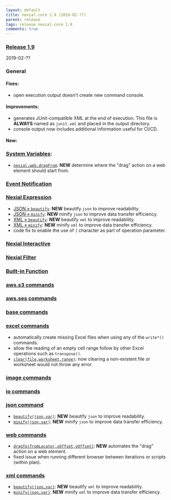 ```yaml
---
layout: default
title: nexial-core 1.9 (2019-02-??)
parent: release
tags: release nexial-core 1.9
comments: true
---
```


### <a href="https://github.com/nexiality/nexial-core/releases/tag/nexial-core-1.9" class="external-link" target="_nexial_link">Release 1.9</a>
2019-02-??


### General
#### Fixes:
- open execution output doesn't create new command console.

#### Improvements:
- generates JUnit-compatible XML at the end of execution. This file is **ALWAYS** named as `junit.xml` and placed in
  the output directory.
- console output now includes additional information useful for CI/CD.

#### New:


### [System Variables](../systemvars/index):
- [`nexial.web.dragFrom`](../systemvars/index#nexial.web.dragFrom): **NEW** determine where the "drag" action on a web 
  element should start from.


### [Event Notification](../userguide/EventNotification)


### [Nexial Expression](../expression)
- [JSON &raquo; `beautify`](../expressions/JSONexpression): **NEW** beautify `json` to improve readability.
- [JSON &raquo; `minify`](../expressions/JSONexpression): **NEW** minify `json` to improve data transfer efficiency.
- [XML &raquo; `beautify`](../expressions/XMLexpression): **NEW** beautify `xml` to improve readability.
- [XML &raquo; `minify`](../expressions/XMLexpression): **NEW** minify `xml` to improve data transfer efficiency.
- code fix to enable the use of `]` character as part of operation parameter.


### [Nexial Interactive](../interactive)


### [Nexial Filter](../flowcontrols/filter)


### [Built-in Function](../functions)


### [aws.s3 commands](../commands/aws.ses)


### [aws.ses commands](../commands/aws.ses)


### [base commands](../commands/base)


### [excel commands](../commands/excel)
- automatically create missing Excel files when using any of the `write*()` commands.
- allow the reading of an empty cell range follow by other Excel operations such as `transpose()`.
- [`clear(file,worksheet,range)`](../commands/excel/clear(file,worksheet,range)): now clearing a non-existent file or 
  worksheet would not throw any error.


### [image commands](../commands/image)


### [io commands](../commands/io)


### [json command](../commands/json)
- [`beautify(json,var)`](../commands/json/beautify(json,var)): **NEW** beautify `json` to improve readability.
- [`minify(json,var)`](../commands/json/minify(json,var)): **NEW** minify `json` to improve data transfer efficiency.


### [web commands](../commands/web)
- [`dragTo(fromLocator,xOffset,yOffset)`](../commands/web/dragTo(fromLocator,xOffset,yOffset)): **NEW** automates the
  "drag" action on a web element.
- fixed issue when running different browser between iterations or scripts (within plan).

### [xml commands](../commands/xml)
- [`beautify(json,var)`](../commands/json/beautify(json,var)): **NEW** beautify `xml` to improve readability.
- [`minify(json,var)`](../commands/json/minify(json,var)): **NEW** minify `xml` to improve data transfer efficiency.
